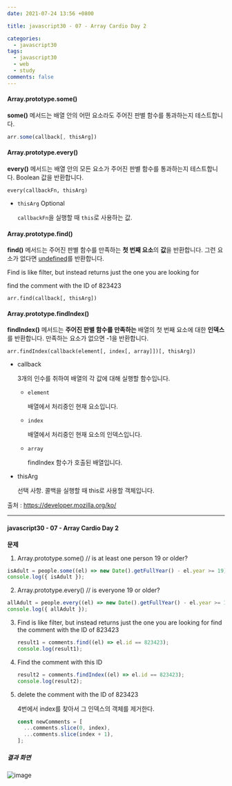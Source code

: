 ```yaml
---
date: 2021-07-24 13:56 +0800

title: javascript30 - 07 - Array Cardio Day 2

categories:
  - javascript30
tags:
  - javascript30
  - web
  - study
comments: false
---
```


#### Array.prototype.some()

**some()** 메서드는 배열 안의 어떤 요소라도 주어진 판별 함수를 통과하는지 테스트합니다.

```js
arr.some(callback[, thisArg])
```

#### Array.prototype.every()

**every()** 메서드는 배열 안의 모든 요소가 주어진 판별 함수를 통과하는지 테스트합니다. Boolean 값을 반환합니다.

```
every(callbackFn, thisArg)
```

- `thisArg` Optional

  `callbackFn`을 실행할 때 `this`로 사용하는 값.

#### Array.prototype.find()

**find()** 메서드는 주어진 판별 함수를 만족하는 **첫 번째 요소**의 **값**을 반환합니다. 그런 요소가 없다면 [undefined](https://developer.mozilla.org/ko/docs/Web/JavaScript/Reference/Global_Objects/undefined)를 반환합니다.

Find is like filter, but instead returns just the one you are looking for

find the comment with the ID of 823423

```
arr.find(callback[, thisArg])
```

#### Array.prototype.findIndex()

**findIndex()** 메서드는 **주어진 판별 함수를 만족하는** 배열의 첫 번째 요소에 대한 **인덱스**를 반환합니다. 만족하는 요소가 없으면 -1을 반환합니다.

```
arr.findIndex(callback(element[, index[, array]])[, thisArg])
```

- callback

  3개의 인수를 취하여 배열의 각 값에 대해 실행할 함수입니다.

  - `element`

    배열에서 처리중인 현재 요소입니다.

  - `index`

    배열에서 처리중인 현재 요소의 인덱스입니다.

  - `array`

    findIndex 함수가 호출된 배열입니다.

- thisArg

  선택 사항. 콜백을 실행할 때 this로 사용할 객체입니다.

출처 : https://developer.mozilla.org/ko/

---

#### javascript30 - 07 - Array Cardio Day 2

**문제**

1.  Array.prototype.some() // is at least one person 19 or older?

```js
isAdult = people.some((el) => new Date().getFullYear() - el.year >= 19);
console.log({ isAdult });
```

2.  Array.prototype.every() // is everyone 19 or older?

```js
allAdult = people.every((el) => new Date().getFullYear() - el.year >= 19);
console.log({ allAdult });
```

3. Find is like filter, but instead returns just the one you are looking for find the comment with the ID of 823423

   ```js
   result1 = comments.find((el) => el.id == 823423);
   console.log(result1);
   ```

4. Find the comment with this ID

   ```js
   result2 = comments.findIndex((el) => el.id == 823423);
   console.log(result2);
   ```

5. delete the comment with the ID of 823423

   4번에서 index를 찾아서 그 인덱스의 객체를 제거한다.

   ```js
   const newComments = [
     ...comments.slice(0, index),
     ...comments.slice(index + 1),
   ];
   ```

##### 결과 화면

![image](https://user-images.githubusercontent.com/49177223/126852655-75cd7b69-8f2c-4430-a906-12de13c58353.png)
